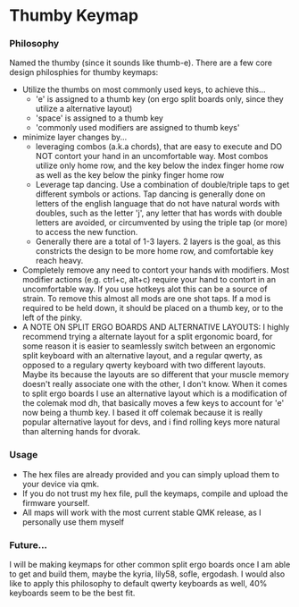 # Thumby Keymap

### Philosophy
Named the thumby (since it sounds like thumb-e). There are a few core design philosphies for thumby keymaps:
- Utilize the thumbs on most commonly used keys, to achieve this...
  - 'e' is assigned to a thumb key (on ergo split boards only, since they utilize a alternative layout)
  - 'space' is assigned to a thumb key
  - 'commonly used modifiers are assigned to thumb keys'
- minimize layer changes by...
  - leveraging combos (a.k.a chords), that are easy to execute and DO NOT contort your hand in an uncomfortable way. Most combos utilize only home row, and the key below the index finger home row as well as the key below the pinky finger home row
  -  Leverage tap dancing. Use a combination of double/triple taps to get different symbols or actions. Tap dancing is generally done on letters of the english language that do not have natural words with doubles, such as the letter 'j', any letter that has words with double letters are avoided, or circumvented by using the triple tap (or more) to access the new function.
  - Generally there are a total of 1-3 layers. 2 layers is the goal, as this constricts the design to be more home row, and comfortable key reach heavy.
- Completely remove any need to contort your hands with modifiers. Most modifier actions (e.g. ctrl+c, alt+c) require your hand to contort in an uncomfortable way. If you use hotkeys alot this can be a source of strain. To remove this almost all mods are one shot taps. If a mod is required to be held down, it should be placed on a thumb key, or to the left of the pinky.
- A NOTE ON SPLIT ERGO BOARDS AND ALTERNATIVE LAYOUTS: I highly recommend trying a alternate layout for a split ergonomic board, for some reason it is easier to seamlessly switch between an ergonomic split keyboard with an alternative layout, and a regular qwerty, as opposed to a regulary qwerty keyboard with two different layouts. Maybe its because the layouts are so different that your muscle memory doesn't really associate one with the other, I don't know. When it comes to split ergo boards I use an alternative layout which is a modification of the colemak mod dh, that basically moves a few keys to account for 'e' now being a thumb key. I based it off colemak because it is really popular alternative layout for devs, and i find rolling keys more natural than alterning hands for dvorak.

### Usage
- The hex files are already provided and you can simply upload them to your device via qmk.
- If you do not trust my hex file, pull the keymaps, compile and upload the firmware yourself.
- All maps will work with the most current stable QMK release, as I personally use them myself

### Future...
I will be making keymaps for other common split ergo boards once I am able to get and build them, maybe the kyria, lily58, sofle, ergodash. I would also like to apply this philosophy to default qwerty keyboards as well, 40% keyboards seem to be the best fit.
